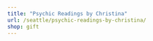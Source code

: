 ```yaml
---
title: "Psychic Readings by Christina"
url: /seattle/psychic-readings-by-christina/
shop: gift
---
```

